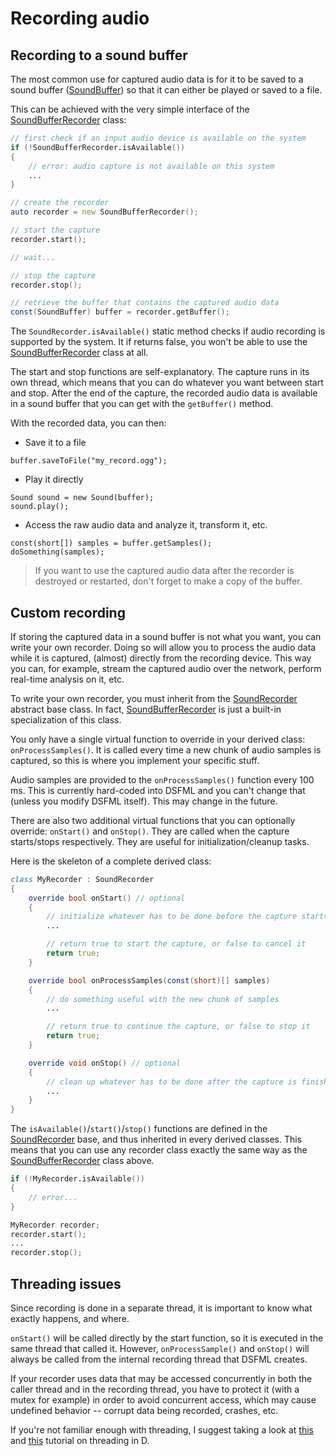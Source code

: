 Recording audio
=====

Recording to a sound buffer
---

The most common use for captured audio data is for it to be saved to a sound buffer ([SoundBuffer](http://dsfml.com/dsfml/audio/soundbuffer.html)) so that it can either be played or saved to a file.

This can be achieved with the very simple interface of the [SoundBufferRecorder](http://dsfml.com/dsfml/audio/soundbufferrecorder.html) class:

```D
// first check if an input audio device is available on the system
if (!SoundBufferRecorder.isAvailable())
{
    // error: audio capture is not available on this system
    ...
}

// create the recorder
auto recorder = new SoundBufferRecorder();

// start the capture
recorder.start();

// wait...

// stop the capture
recorder.stop();

// retrieve the buffer that contains the captured audio data
const(SoundBuffer) buffer = recorder.getBuffer();
```

The `SoundRecorder.isAvailable()` static method checks if audio recording is supported by the system. It if returns false, you won't be able to use the [SoundBufferRecorder](http://dsfml.com/dsfml/audio/soundbufferrecorder.html) class at all.

The start and stop functions are self-explanatory. The capture runs in its own thread, which means that you can do whatever you want between start and stop. After the end of the capture, the recorded audio data is available in a sound buffer that you can get with the `getBuffer()` method.

With the recorded data, you can then:

+ Save it to a file
```
buffer.saveToFile("my_record.ogg");
```

+ Play it directly
```
Sound sound = new Sound(buffer);
sound.play();
```
+ Access the raw audio data and analyze it, transform it, etc.
```
const(short[]) samples = buffer.getSamples();
doSomething(samples);
```

> If you want to use the captured audio data after the recorder is destroyed or restarted, don't forget to make a copy of the buffer.

Custom recording
---

If storing the captured data in a sound buffer is not what you want, you can write your own recorder. Doing so will allow you to process the audio data while it is captured, (almost) directly from the recording device. This way you can, for example, stream the captured audio over the network, perform real-time analysis on it, etc.

To write your own recorder, you must inherit from the [SoundRecorder](http://dsfml.com/dsfml/audio/soundrecorder.html) abstract base class. In fact, [SoundBufferRecorder](http://dsfml.com/dsfml/audio/soundbufferrecorder.html) is just a built-in specialization of this class.

You only have a single virtual function to override in your derived class: `onProcessSamples()`. It is called every time a new chunk of audio samples is captured, so this is where you implement your specific stuff.

Audio samples are provided to the `onProcessSamples()` function every 100 ms. This is currently hard-coded into DSFML and you can't change that (unless you modify DSFML itself). This may change in the future.

There are also two additional virtual functions that you can optionally override: `onStart()` and `onStop()`. They are called when the capture starts/stops respectively. They are useful for initialization/cleanup tasks.

Here is the skeleton of a complete derived class:

```D
class MyRecorder : SoundRecorder
{
    override bool onStart() // optional
    {
        // initialize whatever has to be done before the capture starts
        ...

        // return true to start the capture, or false to cancel it
        return true;
    }

    override bool onProcessSamples(const(short)[] samples)
    {
        // do something useful with the new chunk of samples
        ...

        // return true to continue the capture, or false to stop it
        return true;
    }

    override void onStop() // optional
    {
        // clean up whatever has to be done after the capture is finished
        ...
    }
}
```

The `isAvailable()`/`start()`/`stop()` functions are defined in the [SoundRecorder](http://dsfml.com/dsfml/audio/soundrecorder.html) base, and thus inherited in every derived classes. This means that you can use any recorder class exactly the same way as the [SoundBufferRecorder](http://dsfml.com/dsfml/audio/soundbufferrecorder.html) class above.

```D
if (!MyRecorder.isAvailable())
{
    // error...
}

MyRecorder recorder;
recorder.start();
...
recorder.stop();
```

Threading issues
---

Since recording is done in a separate thread, it is important to know what exactly happens, and where.

`onStart()` will be called directly by the start function, so it is executed in the same thread that called it. However, `onProcessSample()` and `onStop()` will always be called from the internal recording thread that DSFML creates.

If your recorder uses data that may be accessed concurrently in both the caller thread and in the recording thread, you have to protect it (with a mutex for example) in order to avoid concurrent access, which may cause undefined behavior -- corrupt data being recorded, crashes, etc.

If you're not familiar enough with threading, I suggest taking a look at [this](http://ddili.org/ders/d.en/concurrency.html) and [this](http://ddili.org/ders/d.en/concurrency_shared.html) tutorial on threading in D.
